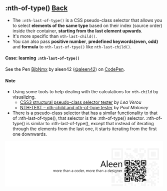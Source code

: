 ## :nth-of-type() [**Back**](./../pseudoClass.md)

- The `:nth-last-of-type()` is a CSS pseudo-class selector that allows you to select **elements of the same type** based on their index (source order) inside their container, **starting from the last element upwards**.
- It's more specific than `nth-last-child()`.
- You can also pass **positive number**, **predefined keywords(even, odd)** and **formula** to `nth-last-of-tpye()` like `nth-last-child()`.

#### Case: learning `:nth-last-of-type()`

<p data-height="266" data-theme-id="21735" data-slug-hash="BjbNmx" data-default-tab="result" data-user="aleen42" class='codepen'>See the Pen <a href='http://codepen.io/aleen42/pen/BjbNmx/'>BjbNmx</a> by aleen42 (<a href='http://codepen.io/aleen42'>@aleen42</a>) on <a href='http://codepen.io'>CodePen</a>.</p>
<script async src="//assets.codepen.io/assets/embed/ei.js"></script>

#### Note

- Using some tools to help dealing with the calculations for `nth-child` by visualizing.
    - [CSS3 structural pseudo-class selector tester](http://lea.verou.me/demos/nth.html) by *Lea Verou*
    - [NTH-TEST – nth-child and nth-of-type tester](http://nth-test.com/) by *Paul Maloney*
- There is a pseudo-class selector that has a similar functionality to that of :nth-last-of-type(), that selector is the :nth-of-type() selector. :nth-of-type() is similar to :nth-last-of-type(), except that instead of iterating through the elements from the last one, it starts iterating from the first one downwards.

<a href="http://aleen42.github.io/" target="_blank" ><img src="./../../../pic/tail.gif"></a>